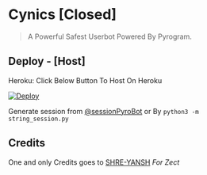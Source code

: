 # Cynics [Closed]
> A Powerful Safest Userbot Powered By Pyrogram.


## Deploy - [Host]
Heroku: Click Below Button To Host On Heroku

[![Deploy](https://www.herokucdn.com/deploy/button.svg)](https://heroku.com/deploy?template=https://github.com/CandyGang/Cynics)

Generate session from [@sessionPyroBot](https://t.me/sessionPyroBot) or By `python3 -m string_session.py`

## Credits 
One and only Credits goes to [SHRE-YANSH](https://Github.com/SHRE-YANSH) *For Zect*
